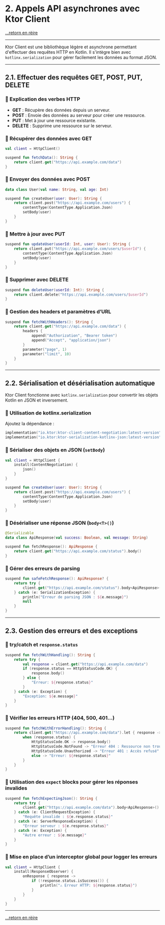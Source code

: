 # 2. Appels API asynchrones avec Ktor Client

[...retorn en rèire](../../sommaire.md)

---

Ktor Client est une bibliothèque légère et asynchrone permettant d'effectuer des requêtes HTTP en Kotlin. Il s'intègre bien avec `kotlinx.serialization` pour gérer facilement les données au format JSON.

---

## 2.1. Effectuer des requêtes GET, POST, PUT, DELETE

### 📌 Explication des verbes HTTP
- **GET** : Récupère des données depuis un serveur.
- **POST** : Envoie des données au serveur pour créer une ressource.
- **PUT** : Met à jour une ressource existante.
- **DELETE** : Supprime une ressource sur le serveur.

### 🔹 Récupérer des données avec GET
```kotlin
val client = HttpClient()

suspend fun fetchData(): String {
    return client.get("https://api.example.com/data")
}
```

### 🔹 Envoyer des données avec POST
```kotlin
data class User(val name: String, val age: Int)

suspend fun createUser(user: User): String {
    return client.post("https://api.example.com/users") {
        contentType(ContentType.Application.Json)
        setBody(user)
    }
}
```

### 🔹 Mettre à jour avec PUT
```kotlin
suspend fun updateUser(userId: Int, user: User): String {
    return client.put("https://api.example.com/users/$userId") {
        contentType(ContentType.Application.Json)
        setBody(user)
    }
}
```

### 🔹 Supprimer avec DELETE
```kotlin
suspend fun deleteUser(userId: Int): String {
    return client.delete("https://api.example.com/users/$userId")
}
```

### 📌 Gestion des headers et paramètres d’URL
```kotlin
suspend fun fetchWithHeaders(): String {
    return client.get("https://api.example.com/data") {
        headers {
            append("Authorization", "Bearer token")
            append("Accept", "application/json")
        }
        parameter("page", 1)
        parameter("limit", 10)
    }
}
```

---

## 2.2. Sérialisation et désérialisation automatique

Ktor Client fonctionne avec `kotlinx.serialization` pour convertir les objets Kotlin en JSON et inversement.

### 🔹 Utilisation de kotlinx.serialization
Ajoutez la dépendance :
```kotlin
implementation("io.ktor:ktor-client-content-negotiation:latest-version")
implementation("io.ktor:ktor-serialization-kotlinx-json:latest-version")
```

### 🔹 Sérialiser des objets en JSON (`setBody`)
```kotlin
val client = HttpClient {
    install(ContentNegotiation) {
        json()
    }
}

suspend fun createUser(user: User): String {
    return client.post("https://api.example.com/users") {
        contentType(ContentType.Application.Json)
        setBody(user)
    }
}
```

### 🔹 Désérialiser une réponse JSON (`body<T>()`)
```kotlin
@Serializable
data class ApiResponse(val success: Boolean, val message: String)

suspend fun fetchResponse(): ApiResponse {
    return client.get("https://api.example.com/status").body()
}
```

### 🔹 Gérer des erreurs de parsing
```kotlin
suspend fun safeFetchResponse(): ApiResponse? {
    return try {
        client.get("https://api.example.com/status").body<ApiResponse>()
    } catch (e: SerializationException) {
        println("Erreur de parsing JSON : ${e.message}")
        null
    }
}
```

---

## 2.3. Gestion des erreurs et des exceptions

### 🔹 try/catch et `response.status`
```kotlin
suspend fun fetchWithHandling(): String {
    return try {
        val response = client.get("https://api.example.com/data")
        if (response.status == HttpStatusCode.OK) {
            response.body()
        } else {
            "Erreur: ${response.status}"
        }
    } catch (e: Exception) {
        "Exception: ${e.message}"
    }
}
```

### 🔹 Vérifier les erreurs HTTP (404, 500, 401…)
```kotlin
suspend fun fetchWithErrorHandling(): String {
    return client.get("https://api.example.com/data").let { response ->
        when (response.status) {
            HttpStatusCode.OK -> response.body()
            HttpStatusCode.NotFound -> "Erreur 404 : Ressource non trouvée"
            HttpStatusCode.Unauthorized -> "Erreur 401 : Accès refusé"
            else -> "Erreur: ${response.status}"
        }
    }
}
```

### 🔹 Utilisation des `expect` blocks pour gérer les réponses invalides
```kotlin
suspend fun fetchExpectingJson(): String {
    return try {
        client.get("https://api.example.com/data").body<ApiResponse>().message
    } catch (e: ClientRequestException) {
        "Requête invalide : ${e.response.status}"
    } catch (e: ServerResponseException) {
        "Erreur serveur : ${e.response.status}"
    } catch (e: Exception) {
        "Autre erreur : ${e.message}"
    }
}
```

### 🔹 Mise en place d’un interceptor global pour logger les erreurs
```kotlin
val client = HttpClient {
    install(ResponseObserver) {
        onResponse { response ->
            if (!response.status.isSuccess()) {
                println("⚠️ Erreur HTTP: ${response.status}")
            }
        }
    }
}
```

---

[...retorn en rèire](../../sommaire.md)
